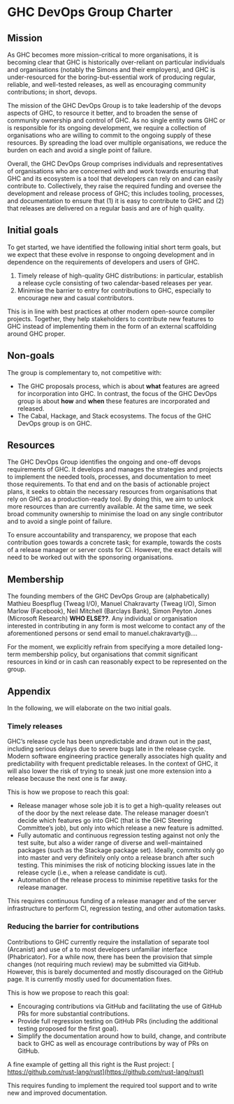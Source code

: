 # GHC DevOps Group Charter

## Mission


As GHC becomes more mission-critical to more organisations, it is becoming clear that
GHC is historically over-reliant on particular individuals and organisations (notably the Simons and their employers), and GHC is under-resourced for the boring-but-essential work of producing regular, reliable, and well-tested releases, as well as encouraging community contributions; in short, devops.


The mission of the GHC DevOps Group is to take leadership of the devops aspects of GHC, to resource it better, and to broaden the sense of community ownership and control of GHC. As no single entity owns GHC or is responsible for its ongoing development, we require a collection of organisations who are willing to commit to the ongoing supply of these resources. By spreading the load over multiple organisations, we reduce the burden on each and avoid a single point of failure.


Overall, the GHC DevOps Group comprises individuals and representatives of organisations who are concerned with and work towards ensuring that GHC and its ecosystem is a tool that developers can rely on and can easily contribute to. Collectively, they raise the required funding and oversee the development and release process of GHC; this includes tooling, processes, and documentation to ensure that (1) it is easy to contribute to GHC and (2) that releases are delivered on a regular basis and are of high quality.

## Initial goals


To get started, we have identified the following initial short term goals, but we expect that these evolve in response to ongoing development and in dependence on the requirements of developers and users of GHC.

1. Timely release of high-quality GHC distributions: in particular, establish a release cycle consisting of two calendar-based releases per year.
1. Minimise the barrier to entry for contributions to GHC, especially to encourage new and casual contributors.


This is in line with best practices at other modern open-source compiler projects. Together, they help stakeholders to contribute new features to GHC instead of implementing them in the form of an external scaffolding around GHC proper.

## Non-goals


The group is complementary to, not competitive with:

- The GHC proposals process, which is about **what** features are agreed for incorporation into GHC. In contrast, the focus of the GHC DevOps group is about **how** and **when** these features are incorporated and released.
- The Cabal, Hackage, and Stack ecosystems.  The focus of the GHC DevOps group is on GHC.

## Resources


The GHC DevOps Group identifies the ongoing and one-off devops requirements of GHC. It develops and manages the strategies and projects to implement the needed tools, processes, and documentation to meet those requirements. To that end and on the basis of actionable project plans, it seeks to obtain the necessary resources from organisations that rely on GHC as a production-ready tool. By doing this, we aim to unlock more resources than are currently available. At the same time, we seek broad community ownership to minimise the load on any single contributor and to avoid a single point of failure.


To ensure accountability and transparency, we propose that each contribution goes towards a concrete task; for example, towards the costs of a release manager or server costs for CI. However, the exact details will need to be worked out with the sponsoring organisations.

## Membership


The founding members of the GHC DevOps Group are (alphabetically) Mathieu Boespflug (Tweag I/O), Manuel Chakravarty (Tweag I/O), Simon Marlow (Facebook), Neil Mitchell (Barclays Bank), Simon Peyton Jones (Microsoft Research) **WHO ELSE??**. Any individual or organisation interested in contributing in any form is most welcome to contact any of the aforementioned persons or send email to manuel.chakravarty@….


For the moment, we explicitly refrain from specifying a more detailed long-term membership policy, but organisations that commit significant resources in kind or in cash can reasonably expect to be represented on the group.

## Appendix


In the following, we will elaborate on the two initial goals.

### Timely releases


GHC’s release cycle has been unpredictable and drawn out in the past, including serious delays due to severe bugs late in the release cycle. Modern software engineering practice generally associates high quality and predictability with frequent predictable releases. In the context of GHC, it will also lower the risk of trying to sneak just one more extension into a release because the next one is far away.


This is how we propose to reach this goal:

- Release manager whose sole job it is to get a high-quality releases out of the door by the next release date. The release manager doesn’t decide which features go into GHC (that is the GHC Steering Committee’s job), but only into which release a new feature is admitted.
- Fully automatic and continuous regression testing against not only the test suite, but also a wider range of diverse and well-maintained packages (such as the Stackage package set). Ideally, commits only go into master and very definitely only onto a release branch after such testing. This minimises the risk of noticing blocking issues late in the release cycle (i.e., when a release candidate is cut).
- Automation of the release process to minimise repetitive tasks for the release manager.


This requires continuous funding of a release manager and of the server infrastructure to perform CI, regression testing, and other automation tasks.

### Reducing the barrier for contributions


Contributions to GHC currently require the installation of separate tool (Arcanist) and use of a to most developers unfamiliar interface (Phabricator). For a while now, there has been the provision that simple changes (not requiring much review) may be submitted via GitHub. However, this is barely documented and mostly discouraged on the GitHub page. It is currently mostly used for documentation fixes.


This is how we propose to reach this goal:

- Encouraging contributions via GitHub and facilitating the use of GitHub PRs for more substantial contributions.
- Provide full regression testing on GitHub PRs (including the additional testing proposed for the first goal).
- Simplify the documentation around how to build, change, and contribute back to GHC as well as encourage contributions by way of PRs on GitHub.


A fine example of getting all this right is the Rust project: [ https://github.com/rust-lang/rust](https://github.com/rust-lang/rust)


This requires funding to implement the required tool support and to write new and improved documentation.
